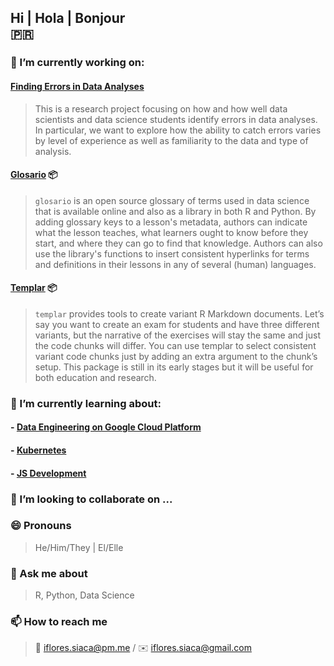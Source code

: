 ## Hi | Hola | Bonjour <br> 🇵🇷

<!--
**ian-flores/ian-flores** is a ✨ _special_ ✨ repository because its `README.md` (this file) appears on your GitHub profile.
-->

### 🔭 I’m currently working on:

#### [Finding Errors in Data Analyses](https://education.rstudio.com/blog/2020/06/finding-errors-in-data-analyses/)

> This is a research project focusing on how and how well data scientists and data science students identify errors in data analyses. In particular, we want to explore how the ability to catch errors varies by level of experience as well as familiarity to the data and type of analysis. 

#### [Glosario](https://github.com/carpentries/glosario) 📦

> `glosario` is an open source glossary of terms used in data science that is available online and also as a library in both R and Python. By adding glossary keys to a lesson's metadata, authors can indicate what the lesson teaches, what learners ought to know before they start, and where they can go to find that knowledge. Authors can also use the library's functions to insert consistent hyperlinks for terms and definitions in their lessons in any of several (human) languages.

#### [Templar](https://github.com/r-for-educators/templar) 📦

> `templar` provides tools to create variant R Markdown documents. Let’s say you want to create an exam for students and have three different variants, but the narrative of the exercises will stay the same and just the code chunks will differ. You can use templar to select consistent variant code chunks just by adding an extra argument to the chunk’s setup. This package is still in its early stages but it will be useful for both education and research.

### 🌱 I’m currently learning about:

#### - [Data Engineering on Google Cloud Platform](https://cloud.google.com/certification/data-engineer)


#### - [Kubernetes](https://kubernetes.io/)

#### - [JS Development](#)


### 👯 I’m looking to collaborate on ...

<!--
### 🤔 I’m looking for help with ...
-->

### 😄 Pronouns

> He/Him/They | El/Elle

<!--
### ⚡ Fun fact

> I started university at 14 years old.
-->

### 💬 Ask me about

> R, Python, Data Science

### 📫 How to reach me

> 🔏 iflores.siaca@pm.me / ✉️ iflores.siaca@gmail.com
